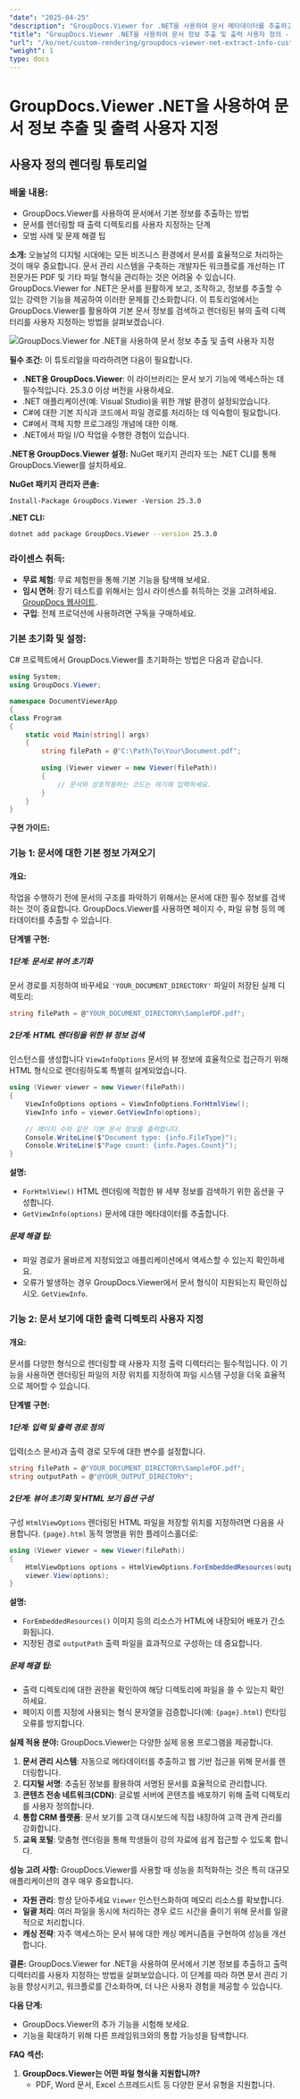 ```yaml
---
"date": "2025-04-25"
"description": "GroupDocs.Viewer for .NET을 사용하여 문서 메타데이터를 추출하고 출력 디렉터리를 사용자 지정하는 방법을 알아보세요. 지금 바로 문서 관리 시스템을 강화하세요."
"title": "GroupDocs.Viewer .NET을 사용하여 문서 정보 추출 및 출력 사용자 정의 - 포괄적인 가이드"
"url": "/ko/net/custom-rendering/groupdocs-viewer-net-extract-info-customize-output/"
"weight": 1
type: docs
---
```

# GroupDocs.Viewer .NET을 사용하여 문서 정보 추출 및 출력 사용자 지정
## 사용자 정의 렌더링 튜토리얼
### 배울 내용:
- GroupDocs.Viewer를 사용하여 문서에서 기본 정보를 추출하는 방법
- 문서를 렌더링할 때 출력 디렉토리를 사용자 지정하는 단계
- 모범 사례 및 문제 해결 팁

**소개:**
오늘날의 디지털 시대에는 모든 비즈니스 환경에서 문서를 효율적으로 처리하는 것이 매우 중요합니다. 문서 관리 시스템을 구축하는 개발자든 워크플로를 개선하는 IT 전문가든 PDF 및 기타 파일 형식을 관리하는 것은 어려울 수 있습니다. GroupDocs.Viewer for .NET은 문서를 원활하게 보고, 조작하고, 정보를 추출할 수 있는 강력한 기능을 제공하여 이러한 문제를 간소화합니다. 이 튜토리얼에서는 GroupDocs.Viewer를 활용하여 기본 문서 정보를 검색하고 렌더링된 뷰의 출력 디렉터리를 사용자 지정하는 방법을 살펴보겠습니다.

![GroupDocs.Viewer for .NET을 사용하여 문서 정보 추출 및 출력 사용자 지정](/viewer/custom-rendering/extract-document-info-customize-output-img.png)

**필수 조건:**
이 튜토리얼을 따라하려면 다음이 필요합니다.
- **.NET용 GroupDocs.Viewer**: 이 라이브러리는 문서 보기 기능에 액세스하는 데 필수적입니다. 25.3.0 이상 버전을 사용하세요.
- .NET 애플리케이션(예: Visual Studio)을 위한 개발 환경이 설정되었습니다.
- C#에 대한 기본 지식과 코드에서 파일 경로를 처리하는 데 익숙함이 필요합니다.
- C#에서 객체 지향 프로그래밍 개념에 대한 이해.
- .NET에서 파일 I/O 작업을 수행한 경험이 있습니다.

**.NET용 GroupDocs.Viewer 설정:**
NuGet 패키지 관리자 또는 .NET CLI를 통해 GroupDocs.Viewer를 설치하세요.

**NuGet 패키지 관리자 콘솔:**
```shell
Install-Package GroupDocs.Viewer -Version 25.3.0
```

**.NET CLI:**
```bash
dotnet add package GroupDocs.Viewer --version 25.3.0
```

### 라이센스 취득:
- **무료 체험**: 무료 체험판을 통해 기본 기능을 탐색해 보세요.
- **임시 면허**: 장기 테스트를 위해서는 임시 라이센스를 취득하는 것을 고려하세요. [GroupDocs 웹사이트](https://purchase.groupdocs.com/temporary-license/).
- **구입**: 전체 프로덕션에 사용하려면 구독을 구매하세요.

### 기본 초기화 및 설정:
C# 프로젝트에서 GroupDocs.Viewer를 초기화하는 방법은 다음과 같습니다.
```csharp
using System;
using GroupDocs.Viewer;

namespace DocumentViewerApp
{
class Program
{
    static void Main(string[] args)
    {
        string filePath = @"C:\Path\To\Your\Document.pdf";
        
        using (Viewer viewer = new Viewer(filePath))
        {
            // 문서와 상호작용하는 코드는 여기에 입력하세요.
        }
    }
}
```

**구현 가이드:**
### 기능 1: 문서에 대한 기본 정보 가져오기
#### 개요:
작업을 수행하기 전에 문서의 구조를 파악하기 위해서는 문서에 대한 필수 정보를 검색하는 것이 중요합니다. GroupDocs.Viewer를 사용하면 페이지 수, 파일 유형 등의 메타데이터를 추출할 수 있습니다.

**단계별 구현:**
##### 1단계: 문서로 뷰어 초기화
문서 경로를 지정하여 바꾸세요 `'YOUR_DOCUMENT_DIRECTORY'` 파일이 저장된 실제 디렉토리:
```csharp
string filePath = @"YOUR_DOCUMENT_DIRECTORY\SamplePDF.pdf";
```
##### 2단계: HTML 렌더링을 위한 뷰 정보 검색
인스턴스를 생성합니다 `ViewInfoOptions` 문서의 뷰 정보에 효율적으로 접근하기 위해 HTML 형식으로 렌더링하도록 특별히 설계되었습니다.
```csharp
using (Viewer viewer = new Viewer(filePath))
{
    ViewInfoOptions options = ViewInfoOptions.ForHtmlView();
    ViewInfo info = viewer.GetViewInfo(options);
    
    // 페이지 수와 같은 기본 문서 정보를 출력합니다.
    Console.WriteLine($"Document type: {info.FileType}");
    Console.WriteLine($"Page count: {info.Pages.Count}");
}
```
**설명:** 
- `ForHtmlView()` HTML 렌더링에 적합한 뷰 세부 정보를 검색하기 위한 옵션을 구성합니다.
- `GetViewInfo(options)` 문서에 대한 메타데이터를 추출합니다.

##### 문제 해결 팁:
- 파일 경로가 올바르게 지정되었고 애플리케이션에서 액세스할 수 있는지 확인하세요.
- 오류가 발생하는 경우 GroupDocs.Viewer에서 문서 형식이 지원되는지 확인하십시오. `GetViewInfo`.

### 기능 2: 문서 보기에 대한 출력 디렉토리 사용자 지정
#### 개요:
문서를 다양한 형식으로 렌더링할 때 사용자 지정 출력 디렉터리는 필수적입니다. 이 기능을 사용하면 렌더링된 파일의 저장 위치를 지정하여 파일 시스템 구성을 더욱 효율적으로 제어할 수 있습니다.

**단계별 구현:**
##### 1단계: 입력 및 출력 경로 정의
입력(소스 문서)과 출력 경로 모두에 대한 변수를 설정합니다.
```csharp
string filePath = @"YOUR_DOCUMENT_DIRECTORY\SamplePDF.pdf";
string outputPath = @"@YOUR_OUTPUT_DIRECTORY";
```
##### 2단계: 뷰어 초기화 및 HTML 보기 옵션 구성
구성 `HtmlViewOptions` 렌더링된 HTML 파일을 저장할 위치를 지정하려면 다음을 사용합니다. `{page}.html` 동적 명명을 위한 플레이스홀더로:
```csharp
using (Viewer viewer = new Viewer(filePath))
{
    HtmlViewOptions options = HtmlViewOptions.ForEmbeddedResources(outputPath + "\{page}.html");
    viewer.View(options);
}
```
**설명:** 
- `ForEmbeddedResources()` 이미지 등의 리소스가 HTML에 내장되어 배포가 간소화됩니다.
- 지정된 경로 `outputPath` 출력 파일을 효과적으로 구성하는 데 중요합니다.

##### 문제 해결 팁:
- 출력 디렉토리에 대한 권한을 확인하여 해당 디렉토리에 파일을 쓸 수 있는지 확인하세요.
- 페이지 이름 지정에 사용되는 형식 문자열을 검증합니다(예: `{page}.html`) 런타임 오류를 방지합니다.

**실제 적용 분야:**
GroupDocs.Viewer는 다양한 실제 응용 프로그램을 제공합니다.
1. **문서 관리 시스템**: 자동으로 메타데이터를 추출하고 웹 기반 접근을 위해 문서를 렌더링합니다.
2. **디지털 서명**: 추출된 정보를 활용하여 서명된 문서를 효율적으로 관리합니다.
3. **콘텐츠 전송 네트워크(CDN)**: 글로벌 서버에 콘텐츠를 배포하기 위해 출력 디렉토리를 사용자 정의합니다.
4. **통합 CRM 플랫폼**: 문서 보기를 고객 대시보드에 직접 내장하여 고객 관계 관리를 강화합니다.
5. **교육 포털**: 맞춤형 렌더링을 통해 학생들이 강의 자료에 쉽게 접근할 수 있도록 합니다.

**성능 고려 사항:**
GroupDocs.Viewer를 사용할 때 성능을 최적화하는 것은 특히 대규모 애플리케이션의 경우 매우 중요합니다.
- **자원 관리**: 항상 닫아주세요 `Viewer` 인스턴스화하여 메모리 리소스를 확보합니다.
- **일괄 처리**: 여러 파일을 동시에 처리하는 경우 로드 시간을 줄이기 위해 문서를 일괄적으로 처리합니다.
- **캐싱 전략**: 자주 액세스하는 문서 뷰에 대한 캐싱 메커니즘을 구현하여 성능을 개선합니다.

**결론:**
GroupDocs.Viewer for .NET을 사용하여 문서에서 기본 정보를 추출하고 출력 디렉터리를 사용자 지정하는 방법을 살펴보았습니다. 이 단계를 따라 하면 문서 관리 기능을 향상시키고, 워크플로를 간소화하며, 더 나은 사용자 경험을 제공할 수 있습니다.

**다음 단계:**
- GroupDocs.Viewer의 추가 기능을 시험해 보세요.
- 기능을 확대하기 위해 다른 프레임워크와의 통합 가능성을 탐색합니다.

**FAQ 섹션:**
1. **GroupDocs.Viewer는 어떤 파일 형식을 지원합니까?**
   - PDF, Word 문서, Excel 스프레드시트 등 다양한 문서 유형을 지원합니다.